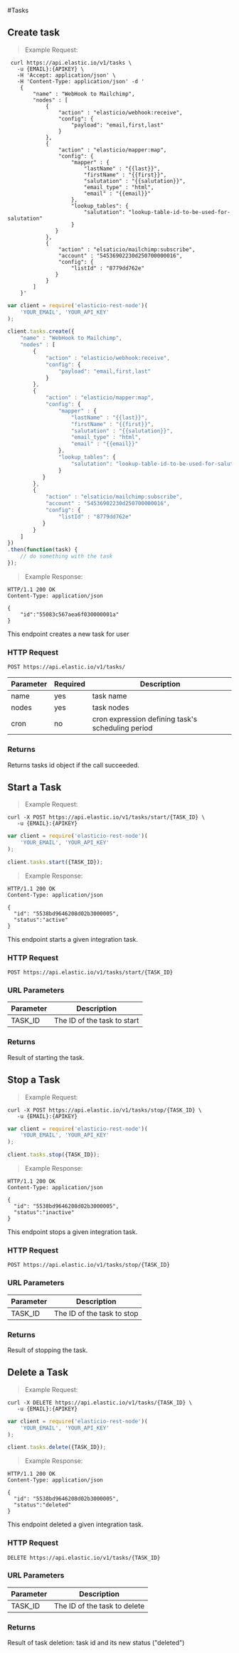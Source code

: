 #Tasks

## Create task


> Example Request:


```shell
 curl https://api.elastic.io/v1/tasks \
   -u {EMAIL}:{APIKEY} \
   -H 'Accept: application/json' \
   -H 'Content-Type: application/json' -d '
    {
        "name" : "WebHook to Mailchimp",
        "nodes" : [
            {
                "action" : "elasticio/webhook:receive",
                "config": {
                    "payload": "email,first,last"
                }
            },
            {
                "action" : "elasticio/mapper:map",
                "config": {
                    "mapper" : {
                        "lastName" : "{{last}}",
                        "firstName" : "{{first}}",
                        "salutation" : "{{salutation}}",
                        "email_type" : "html",
                        "email" : "{{email}}"
                    },
                    "lookup_tables": {
                        "salutation": "lookup-table-id-to-be-used-for-salutation"
                    }
               }
            },
            {
                "action" : "elsaticio/mailchimp:subscribe",
                "account" : "54536902230d250700000016",
                "config": {
                    "listId" : "8779dd762e"
               }
            }
        ]
    }'
```


```javascript
var client = require('elasticio-rest-node')(
    'YOUR_EMAIL', 'YOUR_API_KEY'
);

client.tasks.create({
    "name" : "WebHook to Mailchimp",
    "nodes" : [
        {
            "action" : "elasticio/webhook:receive",
            "config": {
                "payload": "email,first,last"
            }
        },
        {
            "action" : "elasticio/mapper:map",
            "config": {
                "mapper" : {
                    "lastName" : "{{last}}",
                    "firstName" : "{{first}}",
                    "salutation" : "{{salutation}}",
                    "email_type" : "html",
                    "email" : "{{email}}"
                },
                "lookup_tables": {
                    "salutation": "lookup-table-id-to-be-used-for-salutation"
                }
           }
        },
        {
            "action" : "elsaticio/mailchimp:subscribe",
            "account" : "54536902230d250700000016",
            "config": {
                "listId" : "8779dd762e"
           }
        }
    ]
})
.then(function(task) {
    // do something with the task
});
```

> Example Response:

```http
HTTP/1.1 200 OK
Content-Type: application/json

{
    "id":"55083c567aea6f030000001a"
}
```

This endpoint creates a new task for user

### HTTP Request

`POST https://api.elastic.io/v1/tasks/`

Parameter| Required | Description
--------- | -----------| -----------
name      | yes | task name
nodes      | yes | task nodes
cron      | no | cron expression defining task's scheduling period

### Returns

Returns tasks id object if the call succeeded.

## Start a Task

> Example Request:


```shell
curl -X POST https://api.elastic.io/v1/tasks/start/{TASK_ID} \
   -u {EMAIL}:{APIKEY}
```

```javascript
var client = require('elasticio-rest-node')(
    'YOUR_EMAIL', 'YOUR_API_KEY'
);

client.tasks.start({TASK_ID});
```

> Example Response:

```http
HTTP/1.1 200 OK
Content-Type: application/json

{
  "id": "5538bd9646208d02b3000005",
  "status":"active"
}
```

This endpoint starts a given integration task.

### HTTP Request

`POST https://api.elastic.io/v1/tasks/start/{TASK_ID}`


### URL Parameters

Parameter | Description
--------- | -----------
TASK_ID | The ID of the task to start


### Returns

Result of starting the task.

## Stop a Task


> Example Request:


```shell
curl -X POST https://api.elastic.io/v1/tasks/stop/{TASK_ID} \
   -u {EMAIL}:{APIKEY}
```

```javascript
var client = require('elasticio-rest-node')(
    'YOUR_EMAIL', 'YOUR_API_KEY'
);

client.tasks.stop({TASK_ID});
```

> Example Response:

```http
HTTP/1.1 200 OK
Content-Type: application/json

{
  "id": "5538bd9646208d02b3000005",
  "status":"inactive"
}
```

This endpoint stops a given integration task.

### HTTP Request

`POST https://api.elastic.io/v1/tasks/stop/{TASK_ID}`


### URL Parameters

Parameter | Description
--------- | -----------
TASK_ID | The ID of the task to stop


### Returns

Result of stopping the task.

## Delete a Task

> Example Request:


```shell
curl -X DELETE https://api.elastic.io/v1/tasks/{TASK_ID} \
   -u {EMAIL}:{APIKEY}
```

```javascript
var client = require('elasticio-rest-node')(
    'YOUR_EMAIL', 'YOUR_API_KEY'
);

client.tasks.delete({TASK_ID});
```

> Example Response:

```http
HTTP/1.1 200 OK
Content-Type: application/json

{
  "id": "5538bd9646208d02b3000005",
  "status":"deleted"
}
```

This endpoint deleted a given integration task.

### HTTP Request

`DELETE https://api.elastic.io/v1/tasks/{TASK_ID}`


### URL Parameters

Parameter | Description
--------- | -----------
TASK_ID | The ID of the task to delete


### Returns

Result of task deletion: task id and its new status ("deleted")
